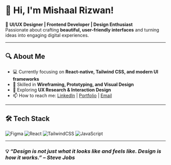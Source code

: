 # 👋 Hi, I'm Mishaal Rizwan!  

🎨 **UI/UX Designer | Frontend Developer | Design Enthusiast**  
Passionate about crafting **beautiful, user-friendly interfaces** and turning ideas into engaging digital experiences.  

---

## 🔍 About Me
- 💻 Currently focusing on **React-native, Tailwind CSS, and modern UI frameworks**  
- 🎨 Skilled in **Wireframing, Prototyping, and Visual Design**  
- 🚀 Exploring **UX Research & Interaction Design**  
- 📫 How to reach me: [LinkedIn](www.linkedin.com/in/mishaal-rizwan-) | [Portfolio](https://www.figma.com/proto/ltHDwRUpbgXzJPnUDAISBS/portfolio?node-id=2-8927&p=f&t=FTzcDfwx8opKr7UO-1&scaling=min-zoom&content-scaling=fixed&page-id=0%3A1&starting-point-node-id=2%3A8927) | [Email](mishaalrizwan186@gmail.com)

---

## 🛠️ Tech Stack
![Figma](https://img.shields.io/badge/Figma-%23F24E1E.svg?&style=for-the-badge&logo=figma&logoColor=white)
![React](https://img.shields.io/badge/React-%2300D8FF.svg?&style=for-the-badge&logo=react&logoColor=white)
![TailwindCSS](https://img.shields.io/badge/TailwindCSS-38B2AC?style=for-the-badge&logo=tailwind-css&logoColor=white)
![JavaScript](https://img.shields.io/badge/JavaScript-F7DF1E.svg?&style=for-the-badge&logo=javascript&logoColor=black)

---




### 💡 *“Design is not just what it looks like and feels like. Design is how it works.” – Steve Jobs*
